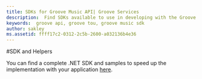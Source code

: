 ```yaml
---
title: SDKs for Groove Music API| Groove Services
description:  Find SDKs available to use in developing with the Groove Music API.
keywords:  groove api, groove tou, groove music sdk
author: sakley
ms.assetid: ffff17c2-0312-2c5b-2600-a032136b4e36
---
```


#SDK and Helpers

You can find a complete .NET SDK and samples to speed up the implementation with your application [here](https://github.com/Microsoft/groove-api-sdk-csharp).
